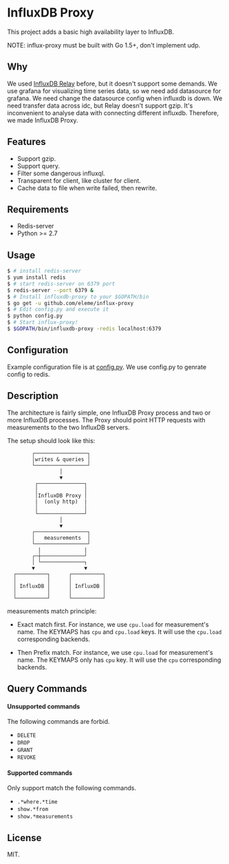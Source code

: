 InfluxDB Proxy
======

This project adds a basic high availability layer to InfluxDB.

NOTE: influx-proxy must be built with Go 1.5+, don't implement udp.

Why
---

We used [InfluxDB Relay](https://github.com/influxdata/influxdb-relay) before, but it doesn't support some demands. 
We use grafana for visualizing time series data, so we need add datasource for grafana. We need change the datasource config when influxdb is down. 
We need transfer data across idc, but Relay doesn't support gzip. 
It's inconvenient to analyse data with connecting different influxdb.
Therefore, we made InfluxDB Proxy. 

Features
--------

* Support gzip.
* Support query.
* Filter some dangerous influxql.
* Transparent for client, like cluster for client.
* Cache data to file when write failed, then rewrite.

Requirements
-----------

* Redis-server
* Python >= 2.7

Usage
------------

```sh
$ # install redis-server
$ yum install redis
$ # start redis-server on 6379 port
$ redis-server --port 6379 &
$ # Install influxdb-proxy to your $GOPATH/bin
$ go get -u github.com/eleme/influx-proxy
$ # Edit config.py and execute it
$ python config.py
$ # Start influx-proxy!
$ $GOPATH/bin/influxdb-proxy -redis localhost:6379
```

Configuration
-------------

Example configuration file is at [config.py](config.py). 
We use config.py to genrate config to redis.

Description
-----------

The architecture is fairly simple, one InfluxDB Proxy process and two or more InfluxDB processes. The Proxy should point HTTP requests with measurements to the two InfluxDB servers.

The setup should look like this:

```
        ┌─────────────────┐
        │writes & queries │
        └─────────────────┘
                 │
                 ▼
         ┌───────────────┐
         │               │
         │InfluxDB Proxy │
         |  (only http)  |
         │               │         
         └───────────────┘       
                 │
                 ▼
        ┌─────────────────┐
        │   measurements  │
        └─────────────────┘
          |              |       
        ┌─┼──────────────┘       
        │ └──────────────┐       
        ▼                ▼       
  ┌──────────┐      ┌──────────┐  
  │          │      │          │  
  │ InfluxDB │      │ InfluxDB │
  │          │      │          │
  └──────────┘      └──────────┘
```

measurements match principle:

* Exact match first. For instance, we use `cpu.load` for measurement's name. The KEYMAPS has `cpu` and `cpu.load` keys.
It will use the `cpu.load` corresponding backends.

* Then Prefix match. For instance, we use `cpu.load` for measurement's name. The KEYMAPS  only has `cpu` key.
It will use the `cpu` corresponding backends.

Query Commands
--------

#### Unsupported commands

The following commands are forbid.

* `DELETE` 
* `DROP`  
* `GRANT`
* `REVOKE`

#### Supported commands

Only support match the following commands.

* `.*where.*time`
* `show.*from`
* `show.*measurements`

License
-------

MIT. 

